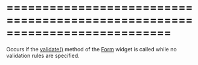 <!--**
/*-------------------------------------------
    Auto-generated file. Do not modify.
-------------------------------------------

**-->
===========================================================================
===========================================================================

<!--shortDescription-->
Occurs if the [validate()](/Documentation/ApiReference/UI_Widgets/dxForm/Methods/#validate) method of the [Form](/Documentation/ApiReference/UI_Widgets/dxForm/) widget is called while no validation rules are specified.
<!--/shortDescription-->

<!--fullDescription-->

<!--/fullDescription-->